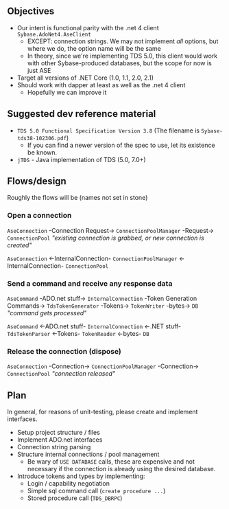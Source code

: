 ## Objectives
* Our intent is functional parity with the .net 4 client `Sybase.AdoNet4.AseClient`
  * EXCEPT: connection strings. We may not implement *all* options, but where we do, the option name will be the same
  * In theory, since we're implementing TDS 5.0, this client would work with other Sybase-produced databases, but the scope for now is just ASE
* Target all versions of .NET Core (1.0, 1.1, 2.0, 2.1)
* Should work with dapper at least as well as the .net 4 client
  * Hopefully we can improve it

## Suggested dev reference material
* `TDS 5.0 Functional Specification Version 3.8` (The filename is `Sybase-tds38-102306.pdf`)
  * If you can find a newer version of the spec to use, let its existence be known.
* `jTDS` - Java implementation of TDS (5.0, 7.0+)

## Flows/design

Roughly the flows will be (names not set in stone)

### Open a connection
`AseConnection` -Connection Request-> `ConnectionPoolManager` -Request-> `ConnectionPool` *"existing connection is grabbed, or new connection is created"*

`AseConnection` <-InternalConnection- `ConnectionPoolManager` <-InternalConnection- `ConnectionPool`

### Send a command and receive any response data
`AseCommand` -ADO.net stuff-> `InternalConnection` -Token Generation Commands-> `TdsTokenGenerator` -Tokens-> `TokenWriter` -bytes-> `DB` *"command gets processed"*

`AseCommand` <-ADO.net stuff- `InternalConnection` <-.NET stuff- `TdsTokenParser` <-Tokens- `TokenReader` <-bytes- `DB`

### Release the connection (dispose)
`AseConnection` -Connection-> `ConnectionPoolManager` -Connection-> `ConnectionPool` *"connection released"*

## Plan
In general, for reasons of unit-testing, please create and implement interfaces.

* Setup project structure / files
* Implement ADO.net interfaces
* Connection string parsing
* Structure internal connections / pool management
  * Be wary of `USE DATABASE` calls, these are expensive and not necessary if the connection is already using the desired database.
* Introduce tokens and types by implementing:
  * Login / capability negotiation
  * Simple sql command call (`create procedure ...`)
  * Stored procedure call (`TDS_DBRPC`)
